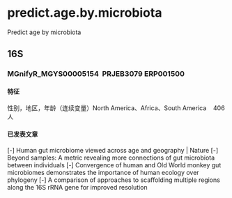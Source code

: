 # predict.age.by.microbiota
Predict age by microbiota
## 16S
### MGnifyR_MGYS00005154  PRJEB3079 ERP001500
#### 特征
  性别，地区，年龄（连续变量）North America、Africa、South America    406人
#### 已发表文章
[-] Human gut microbiome viewed across age and geography | Nature
[-] Beyond samples: A metric revealing more connections of gut microbiota between individuals
[-] Convergence of human and Old World monkey gut microbiomes demonstrates the importance of human ecology over phylogeny
[-] A comparison of approaches to scaffolding multiple regions along the 16S rRNA gene for improved resolution
